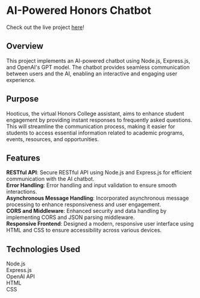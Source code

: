 # AI-Powered Honors Chatbot
Check out the live project [here](https://danielleahenry.github.io/honors_chatbot/)!
## Overview
This project implements an AI-powered chatbot using Node.js, Express.js, and OpenAI's GPT model. The chatbot provides seamless communication between users and the AI, enabling an interactive and engaging user experience.

## Purpose
Hooticus, the virtual Honors College assistant, aims to enhance student engagement by providing instant responses to frequently asked questions. This will streamline the communication process, making it easier for students to access essential information related to academic programs, events, resources, and opportunities.

## Features
**RESTful API**: Secure RESTful API using Node.js and Express.js for efficient communication with the AI chatbot.<br>
**Error Handling**: Error handling and input validation to ensure smooth interactions.<br>
**Asynchronous Message Handling**: Incorporated asynchronous message processing to enhance responsiveness and user engagement.<br>
**CORS and Middleware**: Enhanced security and data handling by implementing CORS and JSON parsing middleware.<br>
**Responsive Frontend**: Designed a modern, responsive user interface using HTML and CSS to ensure accessibility across various devices.

## Technologies Used
Node.js<br>
Express.js<br>
OpenAI API<br>
HTML<br>
CSS
